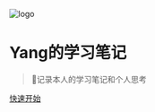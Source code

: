 <!-- _coverpage.md -->
![logo](https://docsify.js.org/_media/icon.svg)

# Yang的学习笔记

> 💪记录本人的学习笔记和个人思考



[快速开始](docs/README.md)